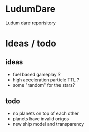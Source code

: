 LudumDare
=========

Ludum dare reporisitory


Ideas / todo
============

## ideas

* fuel based gameplay ?
* high acceleration particle TTL ?
* some "random" for the stars?

## todo

* no planets on top of each other
* planets have invalid origos
* new ship model and transparency